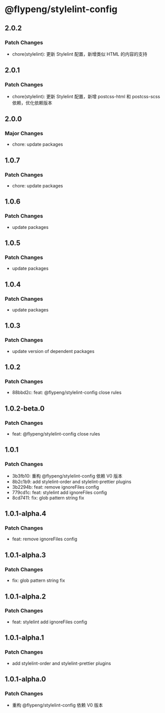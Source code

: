 # @flypeng/stylelint-config

## 2.0.2

### Patch Changes

- chore(stylelint): 更新 Stylelint 配置，新增类似 HTML 的内容的支持

## 2.0.1

### Patch Changes

- chore(stylelint): 更新 Stylelint 配置，新增 postcss-html 和 postcss-scss 依赖，优化依赖版本

## 2.0.0

### Major Changes

- chore: update packages

## 1.0.7

### Patch Changes

- chore: update packages

## 1.0.6

### Patch Changes

- update packages

## 1.0.5

### Patch Changes

- update packages

## 1.0.4

### Patch Changes

- update packages

## 1.0.3

### Patch Changes

- update version of dependent packages

## 1.0.2

### Patch Changes

- 88bbd2c: feat: @flypeng/stylelint-config close rules

## 1.0.2-beta.0

### Patch Changes

- feat: @flypeng/stylelint-config close rules

## 1.0.1

### Patch Changes

- 3b3fb10: 重构 @flypeng/stylelint-config 依赖 V0 版本
- 8b2c1b9: add stylelint-order and stylelint-prettier plugins
- 3b2294b: feat: remove ignoreFiles config
- 779cd1c: feat: stylelint add ignoreFiles config
- 8cd7411: fix: glob pattern string fix

## 1.0.1-alpha.4

### Patch Changes

- feat: remove ignoreFiles config

## 1.0.1-alpha.3

### Patch Changes

- fix: glob pattern string fix

## 1.0.1-alpha.2

### Patch Changes

- feat: stylelint add ignoreFiles config

## 1.0.1-alpha.1

### Patch Changes

- add stylelint-order and stylelint-prettier plugins

## 1.0.1-alpha.0

### Patch Changes

- 重构 @flypeng/stylelint-config 依赖 V0 版本
